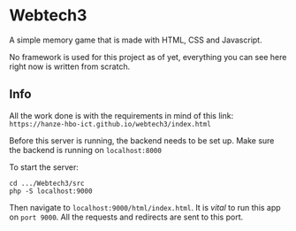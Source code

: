 # Webtech3
A simple memory game that is made with HTML, CSS and Javascript.

No framework is used for this project as of yet,
everything you can see here right now is written from scratch.

## Info
All the work done is with the requirements in mind of this link:
`https://hanze-hbo-ict.github.io/webtech3/index.html`

Before this server is running, the backend needs to be set up.
Make sure the backend is running on `localhost:8000`

To start the server:
```
cd .../Webtech3/src
php -S localhost:9000
```
Then navigate to `localhost:9000/html/index.html`.
It is *vital* to run this app on `port 9000`. All the requests and redirects are sent to this port.